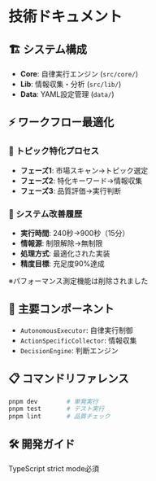 # 技術ドキュメント

## 🏗️ システム構成
- **Core**: 自律実行エンジン (`src/core/`)
- **Lib**: 情報収集・分析 (`src/lib/`)
- **Data**: YAML設定管理 (`data/`)

## ⚡ ワークフロー最適化

### 🎯 トピック特化プロセス
- **フェーズ1**: 市場スキャン→トピック選定
- **フェーズ2**: 特化キーワード→情報収集
- **フェーズ3**: 品質評価→実行判断

### 🚀 システム改善履歴
- **実行時間**: 240秒→900秒（15分）
- **情報源**: 制限解除→無制限
- **処理方式**: 最適化された実装
- **精度目標**: 充足度90%達成
  
※パフォーマンス測定機能は削除されました

## 🔧 主要コンポーネント
- `AutonomousExecutor`: 自律実行制御
- `ActionSpecificCollector`: 情報収集
- `DecisionEngine`: 判断エンジン

## 📋 コマンドリファレンス
```bash
pnpm dev        # 単発実行
pnpm test       # テスト実行
pnpm lint       # 品質チェック
```

## 🛠️ 開発ガイド
TypeScript strict mode必須